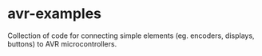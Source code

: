 avr-examples
============
Collection of code for connecting simple elements (eg. encoders, displays, buttons) to AVR microcontrollers.
